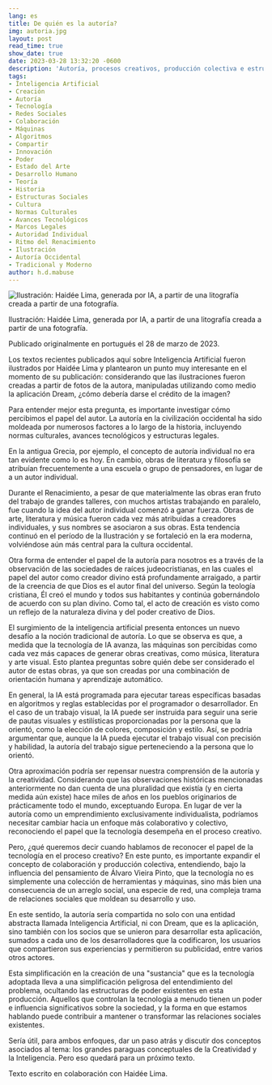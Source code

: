 ```yaml
---
lang: es
title: De quién es la autoría?
img: autoria.jpg
layout: post
read_time: true
show_date: true
date: 2023-03-28 13:32:20 -0600
description: 'Autoría, procesos creativos, producción colectiva e estructuras sociales.'
tags:
- Inteligencia Artificial  
- Creación  
- Autoría  
- Tecnología  
- Redes Sociales  
- Colaboración  
- Máquinas  
- Algoritmos  
- Compartir  
- Innovación  
- Poder  
- Estado del Arte  
- Desarrollo Humano  
- Teoría  
- Historia  
- Estructuras Sociales  
- Cultura  
- Normas Culturales  
- Avances Tecnológicos  
- Marcos Legales  
- Autoridad Individual  
- Ritmo del Renacimiento  
- Ilustración
- Autoría Occidental  
- Tradicional y Moderno  
author: h.d.mabuse
---
```


![Ilustración: Haidée Lima, generada por IA, a partir de una litografía creada a partir de una fotografía.](ReadItLater%20Inbox/assets/¿De%20quién%20es%20la%20autoría/Ilustración%20Haidée%20Lima,%20generada%20por%20IA,%20a%20partir%20de%20una%20litografía%20creada%20a%20partir%20de%20una%20fotografía..png)

Ilustración: Haidée Lima, generada por IA, a partir de una litografía creada a partir de una fotografía.

Publicado originalmente en portugués el 28 de marzo de 2023.

Los textos recientes publicados aquí sobre Inteligencia Artificial fueron ilustrados por Haidée Lima y plantearon un punto muy interesante en el momento de su publicación: considerando que las ilustraciones fueron creadas a partir de fotos de la autora, manipuladas utilizando como medio la aplicación Dream, ¿cómo debería darse el crédito de la imagen?

Para entender mejor esta pregunta, es importante investigar cómo percibimos el papel del autor. La autoría en la civilización occidental ha sido moldeada por numerosos factores a lo largo de la historia, incluyendo normas culturales, avances tecnológicos y estructuras legales.

En la antigua Grecia, por ejemplo, el concepto de autoría individual no era tan evidente como lo es hoy. En cambio, obras de literatura y filosofía se atribuían frecuentemente a una escuela o grupo de pensadores, en lugar de a un autor individual.

Durante el Renacimiento, a pesar de que materialmente las obras eran fruto del trabajo de grandes talleres, con muchos artistas trabajando en paralelo, fue cuando la idea del autor individual comenzó a ganar fuerza. Obras de arte, literatura y música fueron cada vez más atribuidas a creadores individuales, y sus nombres se asociaron a sus obras. Esta tendencia continuó en el período de la Ilustración y se fortaleció en la era moderna, volviéndose aún más central para la cultura occidental.

Otra forma de entender el papel de la autoría para nosotros es a través de la observación de las sociedades de raíces judeocristianas, en las cuales el papel del autor como creador divino está profundamente arraigado, a partir de la creencia de que Dios es el autor final del universo. Según la teología cristiana, Él creó el mundo y todos sus habitantes y continúa gobernándolo de acuerdo con su plan divino. Como tal, el acto de creación es visto como un reflejo de la naturaleza divina y del poder creativo de Dios.

El surgimiento de la inteligencia artificial presenta entonces un nuevo desafío a la noción tradicional de autoría. Lo que se observa es que, a medida que la tecnología de IA avanza, las máquinas son percibidas como cada vez más capaces de generar obras creativas, como música, literatura y arte visual. Esto plantea preguntas sobre quién debe ser considerado el autor de estas obras, ya que son creadas por una combinación de orientación humana y aprendizaje automático.

En general, la IA está programada para ejecutar tareas específicas basadas en algoritmos y reglas establecidas por el programador o desarrollador. En el caso de un trabajo visual, la IA puede ser instruida para seguir una serie de pautas visuales y estilísticas proporcionadas por la persona que la orientó, como la elección de colores, composición y estilo. Así, se podría argumentar que, aunque la IA pueda ejecutar el trabajo visual con precisión y habilidad, la autoría del trabajo sigue perteneciendo a la persona que lo orientó.

Otra aproximación podría ser repensar nuestra comprensión de la autoría y la creatividad. Considerando que las observaciones históricas mencionadas anteriormente no dan cuenta de una pluralidad que existía (y en cierta medida aún existe) hace miles de años en los pueblos originarios de prácticamente todo el mundo, exceptuando Europa. En lugar de ver la autoría como un emprendimiento exclusivamente individualista, podríamos necesitar cambiar hacia un enfoque más colaborativo y colectivo, reconociendo el papel que la tecnología desempeña en el proceso creativo.

Pero, ¿qué queremos decir cuando hablamos de reconocer el papel de la tecnología en el proceso creativo? En este punto, es importante expandir el concepto de colaboración y producción colectiva, entendiendo, bajo la influencia del pensamiento de Álvaro Vieira Pinto, que la tecnología no es simplemente una colección de herramientas y máquinas, sino más bien una consecuencia de un arreglo social, una especie de red, una compleja trama de relaciones sociales que moldean su desarrollo y uso.

En este sentido, la autoría sería compartida no solo con una entidad abstracta llamada Inteligencia Artificial, ni con Dream, que es la aplicación, sino también con los socios que se unieron para desarrollar esta aplicación, sumados a cada uno de los desarrolladores que la codificaron, los usuarios que compartieron sus experiencias y permitieron su publicidad, entre varios otros actores.

Esta simplificación en la creación de una "sustancia" que es la tecnología adoptada lleva a una simplificación peligrosa del entendimiento del problema, ocultando las estructuras de poder existentes en esta producción. Aquellos que controlan la tecnología a menudo tienen un poder e influencia significativos sobre la sociedad, y la forma en que estamos hablando puede contribuir a mantener o transformar las relaciones sociales existentes.

Sería útil, para ambos enfoques, dar un paso atrás y discutir dos conceptos asociados al tema: los grandes paraguas conceptuales de la Creatividad y la Inteligencia. Pero eso quedará para un próximo texto.

Texto escrito en colaboración con Haidée Lima.